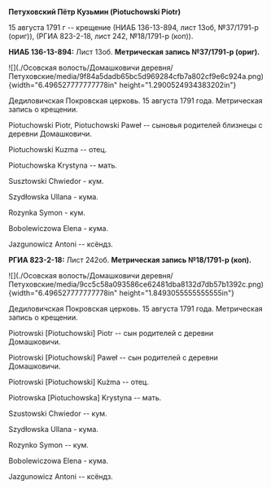 **Петуховский Пётр Кузьмин (Piotuchowski Piotr)**

15 августа 1791 г -- крещение (НИАБ 136-13-894, лист 13об, №37/1791-р
(ориг)), (РГИА 823-2-18, лист 242, №18/1791-р (коп)).

**НИАБ 136-13-894:** Лист 13об. **Метрическая запись №37/1791-р
(ориг).**

![](./Осовская волость/Домашковичи деревня/Петуховские/media/9f84a5dadb65bc5d969284cfb7a802cf9e6c924a.png){width="6.496527777777778in"
height="1.2900524934383202in"}

Дедиловичская Покровская церковь. 15 августа 1791 года. Метрическая
запись о крещении.

Piotuchowski Piotr, Piotuchowski Paweł -- сыновья родителей близнецы с
деревни Домашковичи.

Piotuchowski Kuzma -- отец.

Piotuchowska Krystyna -- мать.

Susztowski Chwiedor - кум.

Szydłowska Ullana - кума.

Rozynka Symon - кум.

Bobolewiczowa Elena - кума.

Jazgunowicz Antoni -- ксёндз.

**РГИА 823-2-18:** Лист 242об. **Метрическая запись №18/1791-р (коп).**

![](./Осовская волость/Домашковичи деревня/Петуховские/media/9cc5c58a093586ce62481dba8132d7db57b1392c.png){width="6.496527777777778in"
height="1.8493055555555555in"}

Дедиловичская Покровская церковь. 15 августа 1791 года. Метрическая
запись о крещении.

Piotrowski \[Piotuchowski\] Piotr -- сын родителей с деревни
Домашковичи.

Piotrowski \[Piotuchowski\] Paweł -- сын родителей с деревни
Домашковичи.

Piotrowski \[Piotuchowski\] Kużma -- отец.

Piotrowska \[Piotuchowska\] Krystyna -- мать.

Szustowski Chwiedor -- кум.

Szydłowska Ullana - кума.

Rozynko Symon -- кум.

Bobolewiczowa Elena - кума.

Jazgunowicz Antoni -- ксёндз.
